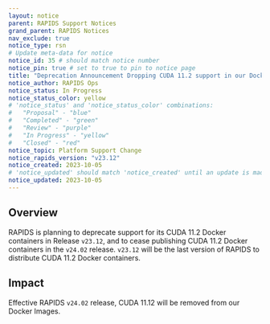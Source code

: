 ```yaml
---
layout: notice
parent: RAPIDS Support Notices
grand_parent: RAPIDS Notices
nav_exclude: true
notice_type: rsn
# Update meta-data for notice
notice_id: 35 # should match notice number
notice_pin: true # set to true to pin to notice page
title: "Deprecation Announcement Dropping CUDA 11.2 support in our Docker Images in Release v23.12"
notice_author: RAPIDS Ops
notice_status: In Progress
notice_status_color: yellow
# 'notice_status' and 'notice_status_color' combinations:
#   "Proposal" - "blue"
#   "Completed" - "green"
#   "Review" - "purple"
#   "In Progress" - "yellow"
#   "Closed" - "red"
notice_topic: Platform Support Change
notice_rapids_version: "v23.12"
notice_created: 2023-10-05
# 'notice_updated' should match 'notice_created' until an update is made
notice_updated: 2023-10-05
---
```


## Overview

RAPIDS is planning to deprecate support for its CUDA 11.2 Docker containers in Release `v23.12`, and to cease publishing CUDA 11.2 Docker containers in the `v24.02` release. `v23.12` will be the last version of RAPIDS to distribute CUDA 11.2 Docker containers. 

## Impact

Effective RAPIDS `v24.02` release, CUDA 11.12 will be removed from our Docker Images. 
 

